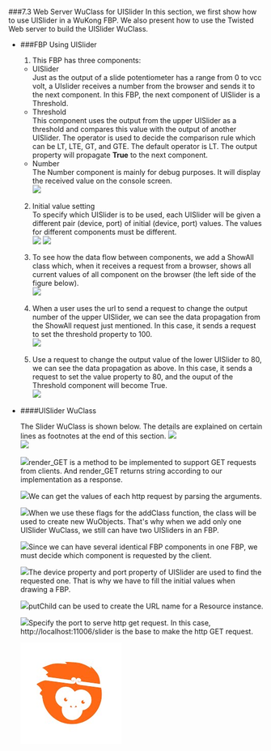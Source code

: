 ###7.3 Web Server WuClass for UISlider
In this section, we first show how to use UISlider in a WuKong FBP. 
We also present how to use the Twisted Web server to build the UISlider WuClass.  

* ###FBP Using UISlider   
  1. This FBP has three components:  

    * UISlider  
Just as the output of a slide potentiometer has a range from 0 to vcc volt, a UIslider  receives a number from the browser and sends it to the next component. In this FBP, the next component of UISlider is a Threshold.  
    * Threshold  
This component  uses the output  from the upper UISlider as a threshold and compares this value with the output  of another UISlider. The operator is used to decide the comparison rule which can be LT, LTE, GT, and GTE. The default operator is LT. The output property will propagate **True** to the next component.   
    * Number  
The Number component is mainly  for debug purposes. It will display the received value on the console screen.   
![](img/Logic/1.png)  
  
  2. Initial value setting  
  To specify which UISlider is to be used, each UISlider will be given a different pair (device, port) of initial (device, port) values. The values for different components must be different.   
  ![](img/Logic/2.png)
  ![](img/Logic/3.png)
  
  3. To see how the data flow between components, we add a ShowAll class which, when it receives a request from a browser,  shows all current values of all component on the browser (the left side of the figure below).   
  ![](img/Logic/4.png)   

  4. When a user uses the url to send a request to change the output number of the upper UISlider, we can see the data propagation from the ShowAll request just mentioned. In this case, it sends a request to set the threshold property to 100.  
  ![](img/Logic/5.png)   
  
  5. Use a request to change the output value of the lower UISlider to 80, we can see the data propagation as above. In this case, it sends a request to set the value property to 80, and the ouput of the Threshold component will become True.   
  ![](img/Logic/8.png)
 

* ####UISlider WuClass   
  
  The Slider WuClass is shown below. The details are explained on certain lines as footnotes at the end of this section.
  ![](img/uislider_wuclass2.png)  
  ![](img/uislider_wuclass3.png)

  ![](img/no1.png)render_GET is a method to be implemented to support GET requests from clients. And render_GET returns string according to our implementation as a response.  

  ![](img/no2.png)We can get the values of each http request by parsing the arguments.   

  ![](img/no3.png)When we use these flags for the addClass function, the class will be used to create new WuObjects. That's why when we add only one UISlider WuClass, we still can have two UISliders in an FBP.    

  ![](img/no4.png)Since we can have several identical FBP components in one FBP, we must decide which component is requested by the client.      

  ![](img/no5.png)The device property and port property of UISlider are used to find the requested one. That is why we have to fill the initial values when drawing a FBP.  

  ![](img/no6.png)putChild can be used to create the URL name for a Resource instance.  
  
  ![](img/no7.png)Specify the port to serve http get request. In this case, http://localhost:11006/slider is the base to make the http GET request.   

  
  ![](../../assets/logo.jpg)